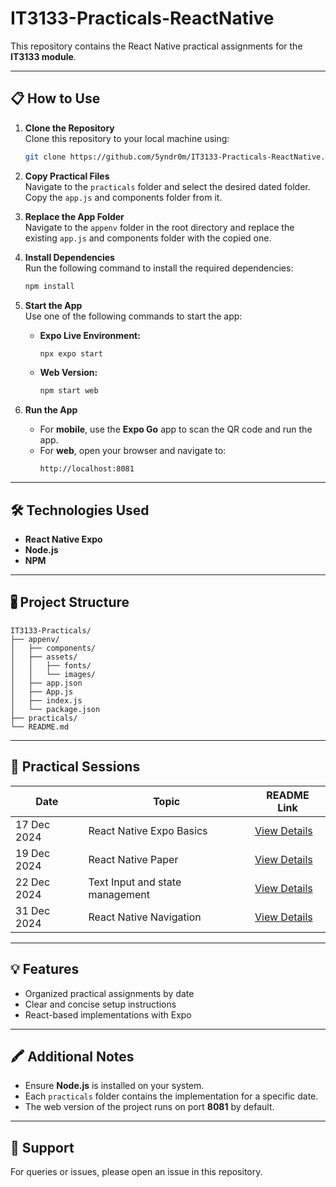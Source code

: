 # IT3133-Practicals-ReactNative

This repository contains the React Native practical assignments for the **IT3133 module**.

---

## 📋 How to Use

1. **Clone the Repository**  
   Clone this repository to your local machine using:  
   ```bash
   git clone https://github.com/5yndr0m/IT3133-Practicals-ReactNative.git
   ```

2. **Copy Practical Files**  
   Navigate to the `practicals` folder and select the desired dated folder. Copy the `app.js` and components folder from it.

3. **Replace the App Folder**  
   Navigate to the `appenv` folder in the root directory and replace the existing `app.js` and components folder with the copied one.

4. **Install Dependencies**  
   Run the following command to install the required dependencies:  
   ```bash
   npm install
   ```

5. **Start the App**  
   Use one of the following commands to start the app:  
   - **Expo Live Environment:**  
     ```bash
     npx expo start
     ```  
   - **Web Version:**  
     ```bash
     npm start web
     ```

6. **Run the App**  
   - For **mobile**, use the **Expo Go** app to scan the QR code and run the app.  
   - For **web**, open your browser and navigate to:  
     ```plaintext
     http://localhost:8081
     ```

---

## 🛠️ Technologies Used

- **React Native Expo**  
- **Node.js**  
- **NPM**

---

## 🖁️ Project Structure

```plaintext
IT3133-Practicals/
├── appenv/
│   ├── components/
│   ├── assets/
│   │   ├── fonts/
│   │   └── images/
│   ├── app.json
│   ├── App.js
│   ├── index.js
│   └── package.json
├── practicals/
└── README.md
```

---

## 📁 Practical Sessions

| Date       | Topic                     | README Link                            |
|------------|---------------------------|----------------------------------------|
| 17 Dec 2024 | React Native Expo Basics | [View Details](./practicals/17_Dec_2024/README.md) |
| 19 Dec 2024 | React Native Paper | [View Details](./practicals/19_Dec_2024/README.md) |
| 22 Dec 2024 | Text Input and state management | [View Details](./practicals/22_Dec_2024/README.md) |
| 31 Dec 2024 | React Native Navigation | [View Details](./practicals/31_Dec_2024/README.md) |

---

## 💡 Features

- Organized practical assignments by date  
- Clear and concise setup instructions  
- React-based implementations with Expo  

---

## 🖍️ Additional Notes

- Ensure **Node.js** is installed on your system.  
- Each `practicals` folder contains the implementation for a specific date.  
- The web version of the project runs on port **8081** by default.  

---

## 📩 Support

For queries or issues, please open an issue in this repository.

